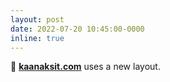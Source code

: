 ```yaml
---
layout: post
date: 2022-07-20 10:45:00-0000
inline: true
---
```


🧿 [**kaanaksit.com**](https://kaanaksit.com) uses a new layout.
